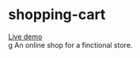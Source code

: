 # shopping-cart
<a href="https://shopping-cart-0rky.onrender.com/">Live demo</a><br>g
An online shop for a finctional store. <br>
